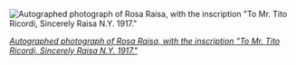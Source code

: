 
![Autographed photograph of Rosa Raisa, with the inscription "To Mr. Tito Ricordi, Sincerely Raisa N.Y. 1917."](https://upload.wikimedia.org/wikipedia/commons/thumb/0/0c/Rosa_Raisa_%281917%29_-_Archivio_Storico_Ricordi_FOTO002701_-_Restoration.jpg/450px-Rosa_Raisa_%281917%29_-_Archivio_Storico_Ricordi_FOTO002701_-_Restoration.jpg)

*[Autographed photograph of Rosa Raisa, with the inscription "To Mr. Tito Ricordi, Sincerely Raisa N.Y. 1917."](https://wikipedia.org/wiki/File:Rosa_Raisa_(1917)_-_Archivio_Storico_Ricordi_FOTO002701_-_Restoration.jpg)*
